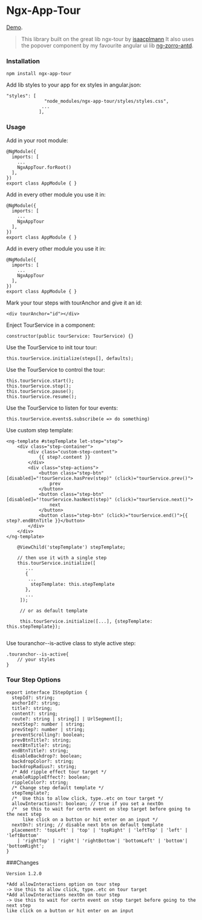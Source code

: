 # Ngx-App-Tour

[Demo](https://hamdiwanis.github.io/ngx-app-tour).

> This library built on the great lib ngx-tour by [isaacplmann](https://github.com/isaacplmann.)  It also uses the popover component by my favourite angular ui lib [ng-zorro-antd](https://github.com/NG-ZORRO/ng-zorro-antd).

### Installation

```
npm install ngx-app-tour
```

Add lib styles to your app for ex styles in angular.json:
```
"styles": [
              "node_modules/ngx-app-tour/styles/styles.css",
             ...
            ],
```

###  Usage
Add in your root module:
```
@NgModule({
  imports: [
    ...
    NgxAppTour.forRoot()
  ],
})
export class AppModule { }
```

Add in every other module you use it in:
```
@NgModule({
  imports: [
    ...
    NgxAppTour
  ],
})
export class AppModule { }
```

Add in every other module you use it in:
```
@NgModule({
  imports: [
    ...
    NgxAppTour
  ],
})
export class AppModule { }
```

Mark your tour steps with tourAnchor and give it an id:
```
<div tourAnchor="id"></div>
```

Enject TourService in a component:
```
constructor(public tourService: TourService) {}
```

Use the TourService to init tour tour:
```
this.tourService.initialize(steps[], defaults);
```

Use the TourService to control the tour:
```
this.tourService.start();
this.tourService.stop();
this.tourService.pause();
this.tourService.resume();
```

Use the TourService to listen for tour events:
```
this.tourService.events$.subscribe(e => do something)
```

Use custom step template:
```
<ng-template #stepTemplate let-step="step">
    <div class="step-container">
        <div class="custom-step-content">
            {{ step?.content }}
        </div>
        <div class="step-actions">
            <button class="step-btn" [disabled]="!tourService.hasPrev(step)" (click)="tourService.prev()">
                prev
            </button>
            <button class="step-btn" [disabled]="!tourService.hasNext(step)" (click)="tourService.next()">
                next
            </button>
            <button class="step-btn" (click)="tourService.end()">{{ step?.endBtnTitle }}</button>
        </div>
    </div>
</ng-template>
```

```
    @ViewChild('stepTemplate') stepTemplate;
 
    // then use it with a single step
    this.tourService.initialize([
       ...
       {
        ...
         stepTemplate: this.stepTemplate
       },
       ...
     ]);
     
     // or as default template
     
     this.tourService.initialize([...], {stepTemplate: this.stepTemplate});
     
```

Use touranchor--is-active class to style active step:
```
.touranchor--is-active{
    // your styles
}
```


### Tour Step Options
```
export interface IStepOption {
  stepId?: string;
  anchorId?: string;
  title?: string;
  content?: string;
  route?: string | string[] | UrlSegment[];
  nextStep?: number | string;
  prevStep?: number | string;
  preventScrolling?: boolean;
  prevBtnTitle?: string;
  nextBtnTitle?: string;
  endBtnTitle?: string;
  disableBackdrop?: boolean;
  backdropColor?: string;
  backdropRadius?: string;
  /* Add ripple effect tour target */
  enableRippleEffect?: boolean;
  rippleColor?: string;
  /* Change step default template */
  stepTemplate?;
  /*  Use this to allow click, type..etc on tour target */
  allowInteractions?: boolean; // true if you set a nextOn
  /*  se this to wait for certn event on step target before going to the next step 
      like click on a button or hit enter on an input */
  nextOn?: string; // disable next btn on default template
  placement?: 'topLeft' | 'top' | 'topRight' | 'leftTop' | 'left' | 'leftBottom'
    | 'rightTop' | 'right'| 'rightBottom'| 'bottomLeft' | 'bottom'| 'bottomRight';
}
```

###Changes

```
Version 1.2.0

*Add allowInteractions option on tour step
-> Use this to allow click, type..etc on tour target
*Add allowInteractions nextOn on tour step
-> Use this to wait for certn event on step target before going to the next step 
like click on a button or hit enter on an input
```
